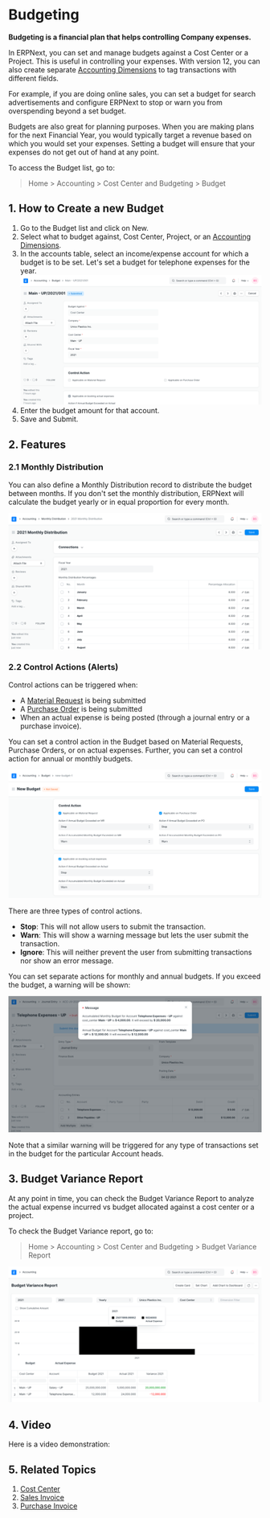 
# Budgeting


**Budgeting is a financial plan that helps controlling Company expenses.**


In ERPNext, you can set and manage budgets against a Cost Center or a Project. This is useful in controlling your expenses. With version 12, you can also create separate [Accounting Dimensions](/docs/v13/user/manual/en/accounts/accounting-dimensions) to tag transactions with different fields.


For example, if you are doing online sales, you can set a budget for search advertisements and configure ERPNext to stop or warn you from overspending beyond a set budget.


Budgets are also great for planning purposes. When you are making plans for the next Financial Year, you would typically target a revenue based on which you would set your expenses. Setting a budget will ensure that your expenses do not get out of hand at any point.


To access the Budget list, go to:



> 
> Home > Accounting > Cost Center and Budgeting > Budget
> 
> 
> 


## 1. How to Create a new Budget


1. Go to the Budget list and click on New.
2. Select what to budget against, Cost Center, Project, or an [Accounting Dimensions](/docs/v13/user/manual/en/accounts/accounting-dimensions).
3. In the accounts table, select an income/expense account for which a budget is to be set. Let's set a budget for telephone expenses for the year.
![Budget](/files/budget.png)
4. Enter the budget amount for that account.
5. Save and Submit.


## 2. Features


### 2.1 Monthly Distribution


You can also define a Monthly Distribution record to distribute the budget between months. If you don't set the monthly distribution, ERPNext will calculate the budget yearly or in equal proportion for every month.


![Monthly Distribution](/files/monthly-budget-distribution.png)


### 2.2 Control Actions (Alerts)


Control actions can be triggered when:


* A [Material Request](/docs/v13/user/manual/en/stock/material-request) is being submitted
* A [Purchase Order](/docs/v13/user/manual/en/buying/purchase-order) is being submitted
* When an actual expense is being posted (through a journal entry or a purchase invoice).


You can set a control action in the Budget based on Material Requests, Purchase Orders, or on actual expenses. Further, you can set a control action for annual or monthly budgets.


![Control Actions](/files/control-actions.png)


There are three types of control actions.


* **Stop**: This will not allow users to submit the transaction.
* **Warn**: This will show a warning message but lets the user submit the transaction.
* **Ignore**: This will neither prevent the user from submitting transactions nor show an error message.


You can set separate actions for monthly and annual budgets. If you exceed the budget, a warning will be shown:


![Budget Warning](/files/budget-warning.png)


Note that a similar warning will be triggered for any type of transactions set in the budget for the particular Account heads.


## 3. Budget Variance Report


At any point in time, you can check the Budget Variance Report to analyze the actual expense incurred vs budget allocated against a cost center or a project.


To check the Budget Variance report, go to:



> 
> Home > Accounting > Cost Center and Budgeting > Budget Variance Report
> 
> 
> 


![Budget Variance Report](/files/budget-variance-report.png)


## 4. Video


Here is a video demonstration:






## 5. Related Topics


1. [Cost Center](/docs/v13/user/manual/en/accounts/cost-center)
2. [Sales Invoice](/docs/v13/user/manual/en/accounts/sales-invoice)
3. [Purchase Invoice](/docs/v13/user/manual/en/accounts/purchase-invoice)



